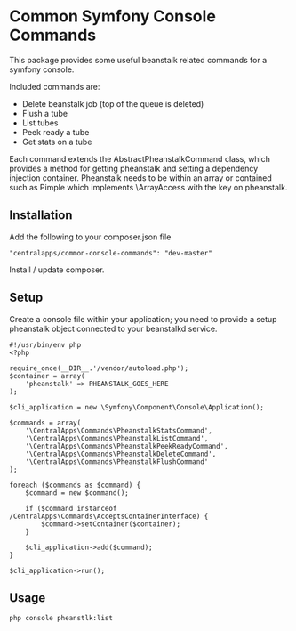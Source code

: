 # Common Symfony Console Commands

This package provides some useful beanstalk related commands for a symfony console.

Included commands are:

- Delete beanstalk job (top of the queue is deleted)
- Flush a tube
- List tubes
- Peek ready a tube
- Get stats on a tube

Each command extends the AbstractPheanstalkCommand class, which provides a method for getting pheanstalk and setting a dependency injection container. Pheanstalk needs to be within an array or contained such as Pimple which implements \ArrayAccess with the key on pheanstalk. 

## Installation

Add the following to your composer.json file

    "centralapps/common-console-commands": "dev-master"
    
Install / update composer.

## Setup

Create a console file within your application; you need to provide a setup pheanstalk object connected to your beanstalkd service.

    #!/usr/bin/env php
    <?php

    require_once(__DIR__.'/vendor/autoload.php');
    $container = array(
        'pheanstalk' => PHEANSTALK_GOES_HERE
    );

    $cli_application = new \Symfony\Component\Console\Application();

    $commands = array(
        '\CentralApps\Commands\PheanstalkStatsCommand',
        '\CentralApps\Commands\PheanstalkListCommand',
        '\CentralApps\Commands\PheanstalkPeekReadyCommand',
        '\CentralApps\Commands\PheanstalkDeleteCommand',
        '\CentralApps\Commands\PheanstalkFlushCommand'
    );

    foreach ($commands as $command) {
        $command = new $command();

        if ($command instanceof /CentralApps\Commands\AcceptsContainerInterface) {
            $command->setContainer($container);
        }

        $cli_application->add($command);
    }

    $cli_application->run();

## Usage

    php console pheanstlk:list

